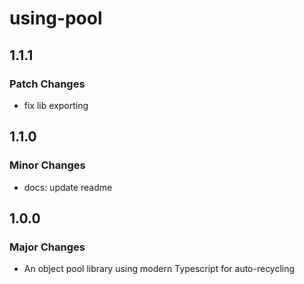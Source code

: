 # using-pool

## 1.1.1

### Patch Changes

- fix lib exporting

## 1.1.0

### Minor Changes

- docs: update readme

## 1.0.0

### Major Changes

- An object pool library using modern Typescript for auto-recycling

